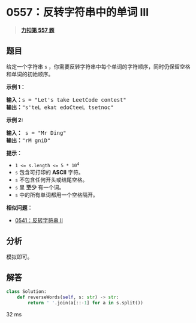 # 0557：反转字符串中的单词 III


> <u>**[力扣第 557 题](https://leetcode.cn/problems/reverse-words-in-a-string-iii/)**</u>

## 题目

<p>给定一个字符串<meta charset="UTF-8" /> <code>s</code> ，你需要反转字符串中每个单词的字符顺序，同时仍保留空格和单词的初始顺序。</p>



<p><strong>示例 1：</strong></p>

<pre>
<strong>输入：</strong>s = "Let's take LeetCode contest"
<strong>输出：</strong>"s'teL ekat edoCteeL tsetnoc"
</pre>

<p><strong>示例 2:</strong></p>

<pre>
<strong>输入：</strong> s = "Mr Ding"
<strong>输出：</strong>"rM gniD"
</pre>



<p><strong><strong><strong><strong>提示：</strong></strong></strong></strong></p>

<ul>
<li><code>1 &lt;= s.length &lt;= 5 * 10<sup>4</sup></code></li>
<li><meta charset="UTF-8" /><code>s</code> 包含可打印的 <strong>ASCII</strong> 字符。</li>
<li><meta charset="UTF-8" /><code>s</code> 不包含任何开头或结尾空格。</li>
<li><meta charset="UTF-8" /><code>s</code> 里 <strong>至少</strong> 有一个词。</li>
<li><meta charset="UTF-8" /><code>s</code> 中的所有单词都用一个空格隔开。</li>
</ul>


**相似问题：**
- [0541：反转字符串 II](/leetcode/0541)


## 分析

模拟即可。


## 解答

```python
class Solution:
    def reverseWords(self, s: str) -> str:
        return ' '.join(a[::-1] for a in s.split())
```
32 ms

